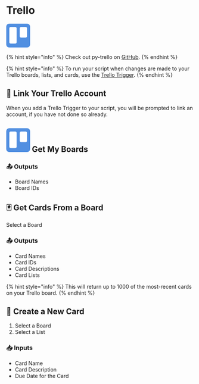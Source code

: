 # Trello

![Trello is a team collaboration tool that lets you organize and keep projects on task.](../../.gitbook/assets/trello%20%281%29.png)

{% hint style="info" %}
Check out py-trello on [GitHub](https://github.com/sarumont/py-trello).
{% endhint %}

{% hint style="info" %}
To run your script when changes are made to your Trello boards, lists, and cards, use the [Trello Trigger](../triggers/trello-trigger.md).
{% endhint %}

## 🔗 Link Your Trello Account

When you add a Trello Trigger to your script, you will be prompted to link an account, if you have not done so already.

## ![](../../.gitbook/assets/trello%20%281%29.png) Get My Boards

### 📤 Outputs

* Board Names
* Board IDs

## 🃏 Get Cards From a Board

Select a Board

### 📤 Outputs

* Card Names
* Card IDs
* Card Descriptions
* Card Lists

{% hint style="info" %}
This will return up to 1000 of the most-recent cards on your Trello board.
{% endhint %}

## 🌟 Create a New Card

1. Select a Board
2. Select a List

### 📥 Inputs

* Card Name
* Card Description
* Due Date for the Card

